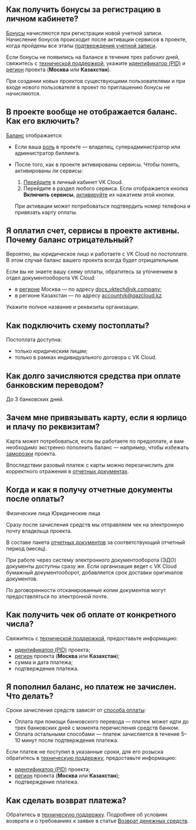 ## Как получить бонусы за регистрацию в личном кабинете?

[Бонусы](../../start/balance#bonusy) начисляются при регистрации новой учетной записи. Начисление бонусов происходит после активации сервисов в проекте, когда пройдены все этапы [подтверждения учетной записи](/ru/additionals/start/account-registration#2_podtverdite_uchetnuyu_zapis).

Если бонусы не появились на балансе в течение трех рабочих дней, свяжитесь с [технической поддержкой](/ru/contacts), укажите [идентификатор (PID)](/ru/base/account/instructions/project-settings/manage#poluchenie_identifikatora_proekta) и [регион](/ru/base/account/concepts/regions) проекта (**Москва** или **Казахстан**).

<info>

При создании новых проектов существующими пользователями и при входе нового пользователя в проект по приглашению бонусы не начисляются.

</info>

## В проекте вообще не отображается баланс. Как его включить?

[Баланс](../../start/balance) отображается:

- Если ваша [роль](/ru/base/account/concepts/rolesandpermissions) в проекте — владелец, суперадминистратор или администратор биллинга.
- После того, как в проекте активированы сервисы. Чтобы понять, активированы ли сервисы:

  1. [Перейдите](https://mcs.mail.ru/app/) в личный кабинет VK Cloud.
  1. Перейдите в раздел любого сервиса. Если отображается кнопка **Включить сервисы**, [активируйте](/ru/base/account/instructions/activation) их нажатием этой кнопки.

    При активации может потребоваться подтвердить номер телефона и привязать карту оплаты.

## Я оплатил счет, сервисы в проекте активны. Почему баланс отрицательный?

Вероятно, вы юридическое лицо и работаете с VK Cloud по постоплате. В этом случае баланс вашего проекта всегда будет отрицательным.

Если вы не знаете вашу схему оплаты, обратитесь за уточнением в отдел документооборота VK Cloud:

- в [регионе](/ru/base/account/concepts/regions) Москва — по адресу docs_vktech@vk.company;
- в регионе Казахстан — по адресу accountvk@qazcloud.kz.

Укажите полное название и реквизиты организации.

## Как подключить схему постоплаты?

Постоплата доступна:

- только юридическим лицам;
- только в рамках индивидуального договора c VK Cloud.

## Как долго зачисляются средства при оплате банковским переводом?

До 3 банковских дней.

## Зачем мне привязывать карту, если я юрлицо и плачу по реквизитам?

Карта может потребоваться, если вы работаете по предоплате, и вам необходимо экстренно пополнить баланс — например, чтобы избежать [заморозки](/ru/base/account/concepts/projects#avtomaticheskaya_zamorozka_proekta) проекта.

Впоследствии разовый платеж с карты можно перезачислить для корректного отражения в [отчетных документах](../../concepts/report).

## Когда и как я получу отчетные документы после оплаты?

<tabs>
<tablist>
<tab>Физические лица</tab>
<tab>Юридические лица</tab>
</tablist>
<tabpanel>

Сразу после зачисления средств мы отправляем чек на электронную почту владельца проекта.

</tabpanel>
<tabpanel>

В составе пакета [отчетных документов](../../concepts/report) за соответствующий отчетный период (месяц).

При работе через систему электронного документооборота (ЭДО) документы доступны сразу же. Если организация ведет с VK Cloud бумажный документооборот, добавляется срок доставки оригиналов документов.

По договоренности отсканированные копии документов могут предоставляться по электронной почте.

</tabpanel>
</tabs>

## Как получить чек об оплате от конкретного числа?

Свяжитесь с [технической поддержкой](/ru/contacts), предоставьте информацию:

- [идентификатор (PID)](/ru/base/account/instructions/project-settings/manage#poluchenie_identifikatora_proekta) проекта;
- [регион](/ru/base/account/concepts/regions) проекта (**Москва** или **Казахстан**);
- сумма и дата платежа;
- подтверждение платежа.

## Я пополнил баланс, но платеж не зачислен. Что делать?

Сроки зачисления средств зависят от [способа оплаты](../../start/payment-methods):

- Оплата при помощи банковского перевода — платеж может идти до трех банковских дней с момента перечисления средств банком.
- Оплата остальными способами — платеж зачисляется в течение 5–10 минут после подтверждения платежа.

Если платеж не поступил в указанные сроки, для его розыска обратитесь в [техническую поддержку](/ru/contacts), предоставьте информацию:

- [идентификатор (PID)](/ru/base/account/instructions/project-settings/manage#poluchenie_identifikatora_proekta) проекта;
- [регион](/ru/base/account/concepts/regions) проекта (**Москва** или **Казахстан**);
- подтверждение платежа.

## Как сделать возврат платежа?

Обратитесь в [техническую поддержку](/ru/contacts). Подробнее об условиях возврата и о требованиях к заявке в статье [Возврат денежных средств](../../operations/refund).
